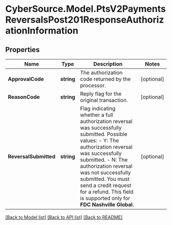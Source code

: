 # CyberSource.Model.PtsV2PaymentsReversalsPost201ResponseAuthorizationInformation
## Properties

Name | Type | Description | Notes
------------ | ------------- | ------------- | -------------
**ApprovalCode** | **string** | The authorization code returned by the processor. | [optional] 
**ReasonCode** | **string** | Reply flag for the original transaction. | [optional] 
**ReversalSubmitted** | **string** | Flag indicating whether a full authorization reversal was successfully submitted.  Possible values: - Y: The authorization reversal was successfully submitted. - N: The authorization reversal was not successfully submitted. You must send a credit request for a refund.  This field is supported only for **FDC Nashville Global**.  | [optional] 

[[Back to Model list]](../README.md#documentation-for-models) [[Back to API list]](../README.md#documentation-for-api-endpoints) [[Back to README]](../README.md)

